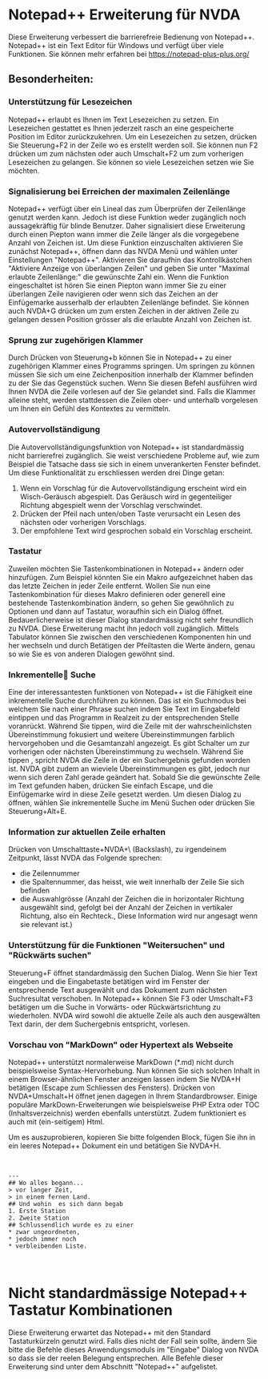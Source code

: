 # Notepad++ Erweiterung für NVDA #

Diese Erweiterung verbessert die barrierefreie Bedienung von Notepad++. Notepad++ ist ein Text Editor für Windows und verfügt über viele Funktionen. Sie können mehr erfahren bei <https://notepad-plus-plus.org/>

## Besonderheiten:

### Unterstützung für Lesezeichen

Notepad++ erlaubt es Ihnen im Text Lesezeichen zu setzen.
Ein Lesezeichen gestattet es Ihnen jederzeit rasch an eine gespeicherte Position im Editor zurückzukehren.
Um ein Lesezeichen zu setzen, drücken Sie Steuerung+F2 in der Zeile wo es erstellt werden soll.
Sie können nun F2 drücken um zum nächsten oder auch Umschalt+F2 um zum vorherigen Lesezeichen zu gelangen. 
Sie können so viele Lesezeichen setzen wie Sie möchten.

### Signalisierung bei Erreichen der maximalen Zeilenlänge

Notepad++ verfügt über ein Lineal das zum Überprüfen der Zeilenlänge genutzt werden kann.
Jedoch ist diese Funktion weder zugänglich noch aussagekräftig für blinde Benutzer.
Daher signalisiert diese Erweiterung durch einen Piepton wann immer die Zeile länger als die vorgegebene Anzahl von Zeichen ist.
Um diese Funktion einzuschalten aktivieren Sie zunächst Notepad++, öffnen dann das NVDA Menü und wählen unter Einstellungen "Notepad++".
Aktivieren Sie daraufhin das Kontrollkästchen "Aktiviere Anzeige von überlangen Zeilen" und geben Sie unter "Maximal erlaubte Zeilenlänge:" die gewünschte Zahl ein.
 Wenn die Funktion eingeschaltet ist hören Sie einen Piepton wann immer Sie zu einer überlangen Zeile navigieren oder wenn sich das Zeichen an der Einfügemarke ausserhalb der erlaubten Zeilenlänge befindet.
Sie können auch NVDA+G drücken um zum ersten Zeichen in der aktiven Zeile zu gelangen dessen Position grösser als die erlaubte Anzahl von Zeichen ist.

### Sprung zur zugehörigen Klammer

Durch Drücken von Steuerung+b können Sie in Notepad++ zu einer zugehörigen Klammer eines Programms springen.
Um springen zu können müssen Sie sich um eine Zeichenposition innerhalb der Klammer befinden zu der Sie das Gegenstück suchen.
Wenn Sie diesen Befehl ausführen wird Ihnen NVDA die Zeile vorlesen auf der Sie gelandet sind.
Falls die Klammer alleine steht, werden stattdessen die Zeilen ober- und unterhalb vorgelesen um Ihnen ein Gefühl des Kontextes zu vermitteln.

### Autovervollständigung

Die Autovervollständigungsfunktion von Notepad++ ist standardmässig nicht barrierefrei zugänglich.
Sie weist verschiedene Probleme auf, wie zum Beispiel die Tatsache dass sie sich in einem unverankerten Fenster befindet.
Um diese Funktionalität zu erschliessen werden drei Dinge getan:

1. Wenn ein Vorschlag für die Autovervollständigung erscheint wird ein Wisch-Geräusch abgespielt. Das Geräusch wird in gegenteiliger Richtung abgespielt wenn der Vorschlag verschwindet. 
2. Drücken der Pfeil nach unten/oben Taste verursacht ein Lesen des nächsten oder vorherigen Vorschlags. 
3. Der empfohlene Text wird gesprochen sobald ein Vorschlag erscheint.

### Tastatur

Zuweilen möchten Sie Tastenkombinationen in Notepad++ ändern oder hinzufügen.
Zum Beispiel könnten Sie ein Makro aufgezeichnet haben das das letzte Zeichen in jeder Zeile entfernt.
Wollen Sie nun eine Tastenkombination für dieses Makro definieren oder generell eine bestehende Tastenkombination ändern,
so gehen Sie gewöhnlich zu Optionen und dann auf Tastatur, woraufhin sich ein Dialog öffnet.
Bedauerlicherweise ist dieser Dialog standardmässig nicht sehr freundlich zu NVDA.
Diese Erweiterung macht ihn jedoch voll zugänglich.
Mittels Tabulator können Sie zwischen den verschiedenen Komponenten hin und her wechseln und durch Betätigen der Pfeiltasten die Werte ändern,
genau so wie Sie es von anderen Dialogen gewöhnt sind.

### Inkrementelle Suche

Eine der interessantesten funktionen von Notepad++ ist die
Fähigkeit eine inkrementelle Suche durchführen zu können.
Das ist ein Suchmodus bei welchem Sie nach einer Phrase suchen indem Sie Text im Eingabefeld eintippen und das Programm in Realzeit zu der entsprechenden Stelle voranrückt.
Während Sie tippen, wird die Zeile mit der wahrscheinlichsten Übereinstimmung fokusiert und weitere Übereinstimmungen farblich hervorgehoben und die Gesamtanzahl angezeigt.
Es gibt Schalter um zur vorherigen oder nächsten Übereinstimmung zu wechseln. 
Während Sie tippen , spricht NVDA die Zeile in der ein Suchergebnis gefunden worden ist. NVDA gibt zudem an wieviele Übereinstimmungen es gibt, jedoch nur wenn sich deren Zahl gerade geändert hat.
Sobald Sie die gewünschte Zeile im Text gefunden haben, drücken Sie einfach Escape, und die Einfügemarke wird in diese Zeile gesetzt werden. 
Um diesen Dialog zu öffnen, wählen Sie inkrementelle Suche im Menü Suchen oder drücken Sie Steuerung+Alt+E.

### Information zur aktuellen Zeile erhalten

Drücken von Umschalttaste+NVDA+\ (Backslash), zu irgendeinem Zeitpunkt, lässt NVDA das Folgende sprechen:

* die Zeilennummer
* die Spaltennummer, das heisst, wie weit innerhalb der Zeile Sie sich befinden
* die Auswahlgrösse (Anzahl der Zeichen die in horizontaler Richtung ausgewählt sind, gefolgt bei der Anzahl der Zeichen in vertikaler Richtung, also ein Rechteck., Diese Information wird nur angesagt wenn sie relevant ist.)

### Unterstützung für die Funktionen "Weitersuchen" und "Rückwärts suchen"

Steuerung+F öffnet standardmässig den Suchen Dialog. 
Wenn Sie hier Text eingeben und die Eingabetaste betätigen wird im Fenster der entsprechende Text ausgewählt und das Dokument zum nächsten Suchresultat verschoben. 
In Notepad++ können Sie F3 oder Umschalt+F3 betätigen um die Suche in Vorwärts- oder Rückwärtsrichtung zu wiederholen.
NVDA wird sowohl die aktuelle Zeile als auch den ausgewälten Text darin, der dem Suchergebnis entspricht, vorlesen.

### Vorschau von "MarkDown" oder Hypertext als Webseite

Notepad++ unterstützt normalerweise MarkDown (*.md) nicht durch beispielsweise Syntax-Hervorhebung.
Nun können Sie sich solchen Inhalt in einem Browser-ähnlichen Fenster anzeigen lassen indem Sie NVDA+H betätigen (Escape zum Schliessen des Fensters). 
Drücken von NVDA+Umschalt+H  öffnet jenen dagegen in Ihrem Standardbrowser.
Einige populäre MarkDown-Erweiterungen wie beispielsweise PHP Extra oder TOC (Inhaltsverzeichnis) werden ebenfalls unterstützt.
Zudem funktioniert es auch mit (ein-seitigem) Html.

Um es auszuprobieren, kopieren Sie bitte folgenden Block, fügen Sie ihn in ein leeres Notepad++ Dokument ein und betätigen Sie NVDA+H.

<br>

    ---
    ## Wo alles begann...  
    > vor langer Zeit,  
    > in einem fernen Land.  
    ## Und wohin  es sich dann begab  
    1. Erste Station  
    2. Zweite Station  
    ## Schlussendlich wurde es zu einer  
    * zwar ungeordneten,  
    * jedoch immer noch  
    * verbleibenden Liste.  

<br>

# Nicht standardmässige Notepad++ Tastatur Kombinationen

Diese Erweiterung erwartet das Notepad++ mit den Standard Tastaturkürzeln genutzt wird. 
Falls dies nicht der Fall sein sollte, ändern Sie bitte die Befehle dieses Anwendungsmoduls im "Eingabe" Dialog von NVDA so dass sie der reelen Belegung entsprechen.
Alle Befehle dieser Erweiterung sind unter dem Abschnitt "Notepad++" aufgelistet.